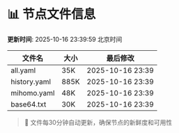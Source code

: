 # 📊 节点文件信息

**更新时间**: 2025-10-16 23:39:59 北京时间

| 文件名 | 大小 | 最后修改 |
|--------|------|----------|
| all.yaml | 35K | 2025-10-16 23:39 |
| history.yaml | 885K | 2025-10-16 23:39 |
| mihomo.yaml | 48K | 2025-10-16 23:39 |
| base64.txt | 30K | 2025-10-16 23:39 |

> 🔄 文件每30分钟自动更新，确保节点的新鲜度和可用性
